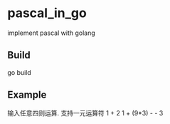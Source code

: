 # pascal_in_go
implement pascal  with golang  



## Build
go build

## Example
输入任意四则运算. 支持一元运算符
1 + 2
1 + (9*3) - - 3

